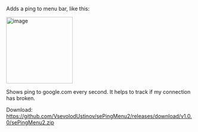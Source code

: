 Adds a ping to menu bar, like this:

<img width="178" alt="image" src="https://github.com/user-attachments/assets/8204baeb-066b-480f-a23b-94d3a38cc54d" />

Shows ping to google.com every second. It helps to track if my connection has broken.

Download: https://github.com/VsevolodUstinov/sePingMenu2/releases/download/v1.0.0/sePingMenu2.zip
